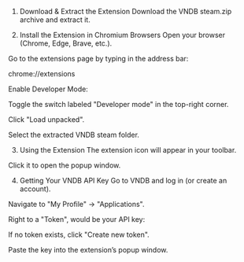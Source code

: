 1. Download & Extract the Extension
Download the VNDB steam.zip archive and extract it.

2. Install the Extension in Chromium Browsers
Open your browser (Chrome, Edge, Brave, etc.).

Go to the extensions page by typing in the address bar:

chrome://extensions

Enable Developer Mode:

Toggle the switch labeled "Developer mode" in the top-right corner.

Click "Load unpacked".

Select the extracted VNDB steam folder.

3. Using the Extension
The extension icon will appear in your toolbar.

Click it to open the popup window.

4. Getting Your VNDB API Key
Go to VNDB and log in (or create an account).

Navigate to "My Profile" → "Applications".

Right to a "Token", would be your API key:

If no token exists, click "Create new token".

Paste the key into the extension’s popup window.
